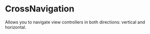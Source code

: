 CrossNavigation
================

Allows you to navigate view controllers in both directions: vertical and horizontal.
